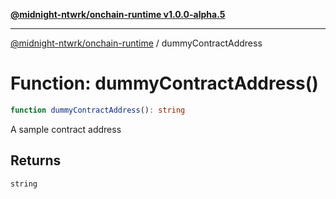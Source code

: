 [**@midnight-ntwrk/onchain-runtime v1.0.0-alpha.5**](../README.md)

***

[@midnight-ntwrk/onchain-runtime](../globals.md) / dummyContractAddress

# Function: dummyContractAddress()

```ts
function dummyContractAddress(): string
```

A sample contract address

## Returns

`string`
